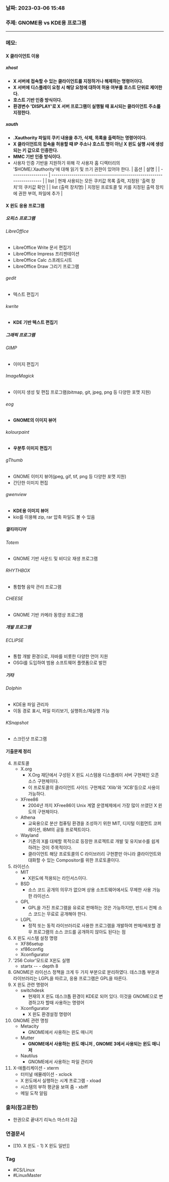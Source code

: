### 날짜: 2023-03-06 15:48

### 주제:  GNOME용 vs KDE용 프로그램
---
### 메모: 
#### X 클라이언트 이용 
##### xhost 
- **X 서버에 접속할 수 있는 클라이언트를 지정하거나 해제하는 명령어이다.** 
- **X 서버에 디스플레이 요청 시 해당 요청에 대하여 허용 여부를 호스트 단위로 제어한다.** 
- **호스트 기반 인증 방식이다.** 
- **환경변수 'DISPLAY'로 X 서버 프로그램이 실행될 때 표시되는 클라이언트 주소를 지정한다.**
##### xauth
- **.Xauthority 파일의 쿠키 내용을 추가, 삭제, 목록을 출력하는 명령어이다.** 
- **X 클라이언트의 접속을 허용할 때 IP 주소나 호스트 명이 아닌 X 윈도 실행 시에 생성되는 키 값으로 인증한다.** 
- **MMC 기반 인증 방식이다.** 
- 사용자 인증 기반을 지원하기 위해 각 사용자 홈 디렉터리의 '$HOME/.Xauthority'에 대해 읽기 및 쓰기 권한이 있어야 한다. 
| 옵션               | 설명                                                                  |
| ------------------ | --------------------------------------------------------------------- |
| list               | 현재 사용되는 모든 쿠키값 목록 출력, 지정된 '출력 장치'의 쿠키값 확인 |
| list (출력 장치명) | 지정된 프로토콜 및 키를 지정된 출력 장치에  권한 부여, 파일에 추가    |
#### X 윈도 응용 프로그램 
##### 오피스 프로그램
###### LibreOffice
- LibreOffice Write 문서 편집기
- LibreOffice Impress 프리젠테이션
- LibreOffice Calc 스프레드시트
- LibreOffice Draw 그리기 프로그램
###### gedit
- 텍스트 편집기
###### kwrite
- **KDE 기반 텍스트 편집기** 
##### 그래픽 프로그램 
###### GIMP
- 이미지 편집기
###### ImageMagick
- 이미지 생성 및 편집 프로그램(bitmap, git, jpeg, png 등 다양한 포맷 지원)
###### eog
- **GNOME의 이미지 뷰어** 
###### kolourpaint
- **우분투 이미지 편집기** 
###### gThumb
- GNOME 이미지 뷰어(jpeg, gif, tif, png 등 다양한 포맷 지원)
- 간단한 이미지 편집 
###### gwenview
- **KDE용 이미지 뷰어** 
- kio를 이용해 zip, rar 압축 파일도 볼 수 있음
##### 멀티미디어 
###### Totem
- GNOME 기반 사운드 및 비디오 재생 프로그램 
###### RHYTHBOX
- 통합형 음악 관리 프로그램 
###### CHEESE
- GNOME 기반 카메라 동영상 프로그램 
##### 개발 프로그램 
###### ECLIPSE
- 통합 개발 환경으로, 자바를 비롯한 다양한 언어 지원 
- OSGi를 도입하여 범용 소프트웨어 플랫폼으로 발전 
##### 기타
###### Dolphin
- KDE용 파일 관리자 
- 이동 경로 표시, 파일 미리보기, 실행취소/재실행 가능 
###### KSnapshot
- 스크린샷 프로그램 
#### 기출문제 정리 
4. 프로토콜
	- X.org
		- X.Org 재단에서 구성된 X 윈도 시스템용 디스플레이 서버 구현체인 오픈 소스 구현체이다. 
		- 이 프로토콜의 클라이언트 사이드 구현체로 'Xlib'와 'XCB'등으로 사용이 가능하다.
	- XFree86
		- 2004년 까지 XFree86이 Unix 계열 운영체제에서 가장 많이 쓰였던 X 윈도의 구현체이다.
	- Athena
		- 교육용으로 분산 컴퓨팅 환경을 조성하기 위한 MIT, 디지털 이큅먼트 코퍼레이션, IBM의 공동 프로젝트이다.
	- Wayland
		- 기존의 X를 대체할 목적으로 등장한 프로젝트로 개발 및 유지보수를 쉽게 하려는 것이 주목적이다. 
		- 클라이언트 해당 프로토콜의 C 라이브러리 구현뿐만 아니라 클라이언트와 대화할 수 있는 Compositor를 위한 프로토콜이다. 
7.  라이선스
	- MIT 
		- X윈도에 적용되는 라인서스이다. 
	- BSD 
		- 소스 코드 공개의 의무가 없으며 상용 소프트웨어에서도 무제한 사용 가능한 라이선스
	- GPL 
		- GPL을 가진 프로그램을 유로로 판매하는 것은 가능하지만, 반드시 전체 소스 코드는 무료로 공개해야 한다. 
	- LGPL
		- 정적 또는 동적 라이브러리로 사용한 프로그램을 개발하여 판매/배포할 경우 프로그램의 소스 코드를 공개하지 않아도 된다는 점
14. X 윈도 시스템 설정 명령
	- XF86setup
	- xf86config
	- Xconfigurator 
17. '256 Color'모드로 X윈도 실행
	- startx -- - depth 8
21. GNOME은 라이선스 정책을 크게 두 가지 부분으로 분리하였다. 데스크톱 부분과 라이브러리는 LGPL을 따르고, 응용 프로그램은 GPL을 따른다. 
23. X 윈도 관련 명령어 
	- switchdesk 
		- 현재의 X 윈도 데스크톱 환경이 KDE로 되어 있다. 이것을 GNOME으로 변경하고자 할때 사용하는 명령어
	- Xconfigurator
		- X 윈도 환경설정 명령어 
33. GNOME 관련 명칭
	- Metacity 
		- GNOME에서 사용하는 윈도 매니저
	- Mutter 
		- **GNOME에서 사용하는 윈도 매니저 , GNOME 3에서 사용되는 윈도 매니저**
	- Nautilus
		- GNOME에서 사용하는 파일 관리자 
103. X-애플리케이션 
	- xterm
		- 터미널 에뮬레이션
	- xclock
		- X 윈도에서 실행하는 시계 프로그램
	- xload
		- 시스템의 부하 평균을 보여 줌 
	- xbiff
		- 메일 도착 알림 
### 출처(참고문헌) 
- 한권으로 끝내기 리눅스 마스터 2급

### 연결문서 
- [[10. X 윈도 - 1) X 윈도 일반]]

### Tag
- #CS/Linux 
- #LinuxMaster